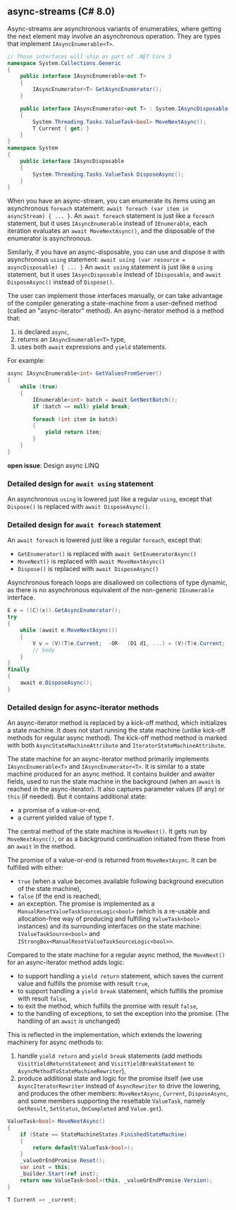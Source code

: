 async-streams (C# 8.0)
----------------------

Async-streams are asynchronous variants of enumerables, where getting the next element may involve an asynchronous operation. They are types that implement `IAsyncEnumerable<T>`.

```C#
// Those interfaces will ship as part of .NET Core 3
namespace System.Collections.Generic
{
    public interface IAsyncEnumerable<out T>
    {
        IAsyncEnumerator<T> GetAsyncEnumerator();
    }

    public interface IAsyncEnumerator<out T> : System.IAsyncDisposable
    {
        System.Threading.Tasks.ValueTask<bool> MoveNextAsync();
        T Current { get; }
    }
}
namespace System
{
    public interface IAsyncDisposable
    {
        System.Threading.Tasks.ValueTask DisposeAsync();
    }
}
```

When you have an async-stream, you can enumerate its items using an asynchronous `foreach` statement: `await foreach (var item in asyncStream) { ... }`.
An `await foreach` statement is just like a `foreach` statement, but it uses `IAsyncEnumerable` instead of `IEnumerable`, each iteration evaluates an `await MoveNextAsync()`, and the disposable of the enumerator is asynchronous.

Similarly, if you have an async-disposable, you can use and dispose it with asynchronous `using` statement: `await using (var resource = asyncDisposable) { ... }`
An `await using` statement is just like a `using` statement, but it uses `IAsyncDisposable` instead of `IDisposable`, and `await DisposeAsync()` instead of `Dispose()`.

The user can implement those interfaces manually, or can take advantage of the compiler generating a state-machine from a user-defined method (called an "async-iterator" method).
An async-iterator method is a method that:
1. is declared `async`,
2. returns an `IAsyncEnumerable<T>` type,
3. uses both `await` expressions and `yield` statements.

For example:
```C#
async IAsyncEnumerable<int> GetValuesFromServer()
{
    while (true)
    {
        IEnumerable<int> batch = await GetNextBatch();
        if (batch == null) yield break;

        foreach (int item in batch)
        {
            yield return item;
        }
    }
}
```

**open issue**: Design async LINQ

### Detailed design for `await using` statement

An asynchronous `using` is lowered just like a regular `using`, except that `Dispose()` is replaced with `await DisposeAsync()`.

### Detailed design for `await foreach` statement

An `await foreach` is lowered just like a regular `foreach`, except that:
- `GetEnumerator()` is replaced with `await GetEnumeratorAsync()`
- `MoveNext()` is replaced with `await MoveNextAsync()`
- `Dispose()` is replaced with `await DisposeAsync()`

Asynchronous foreach loops are disallowed on collections of type dynamic, as there is no asynchronous equivalent of the non-generic `IEnumerable` interface.

```C#
E e = ((C)(x)).GetAsyncEnumerator();
try
{
    while (await e.MoveNextAsync())
    {
        V v = (V)(T)e.Current;  -OR-  (D1 d1, ...) = (V)(T)e.Current;
        // body
    }
}
finally
{
    await e.DisposeAsync();
}
```

### Detailed design for async-iterator methods

An async-iterator method is replaced by a kick-off method, which initializes a state machine. It does not start running the state machine (unlike kick-off methods for regular async method).
The kick-off method method is marked with both `AsyncStateMachineAttribute` and `IteratorStateMachineAttribute`.

The state machine for an async-iterator method primarily implements `IAsyncEnumerable<T>` and `IAsyncEnumerator<T>`.
It is similar to a state machine produced for an async method. It contains builder and awaiter fields, used to run the state machine in the background (when an `await` is reached in the async-iterator). It also captures parameter values (if any) or `this` (if needed).
But it contains additional state:
- a promise of a value-or-end,
- a current yielded value of type `T`.

The central method of the state machine is `MoveNext()`. It gets run by `MoveNextAsync()`, or as a background continuation initiated from these from an `await` in the method.

The promise of a value-or-end is returned from `MoveNextAsync`. It can be fulfilled with either:
- `true` (when a value becomes available following background execution of the state machine),
- `false` (if the end is reached),
- an exception.
The promise is implemented as a `ManualResetValueTaskSourceLogic<bool>` (which is a re-usable and allocation-free way of producing and fulfilling `ValueTask<bool>` instances) and its surrounding interfaces on the state machine: `IValueTaskSource<bool>` and `IStrongBox<ManualResetValueTaskSourceLogic<bool>>`.

Compared to the state machine for a regular async method, the `MoveNext()` for an async-iterator method adds logic:
- to support handling a `yield return` statement, which saves the current value and fulfills the promise with result `true`,
- to support handling a `yield break` statement, which fulfills the promise with result `false`,
- to exit the method, which fulfills the promise with result `false`,
- to the handling of exceptions, to set the exception into the promise.
(The handling of an `await` is unchanged)

This is reflected in the implementation, which extends the lowering machinery for async methods to:
1. handle `yield return` and `yield break` statements (add methods `VisitYieldReturnStatement` and `VisitYieldBreakStatement` to `AsyncMethodToStateMachineRewriter`),
2. produce additional state and logic for the promise itself (we use `AsyncIteratorRewriter` instead of `AsyncRewriter` to drive the lowering, and produces the other members: `MoveNextAsync`, `Current`, `DisposeAsync`, and some members supporting the resettable `ValueTask`, namely `GetResult`, `SetStatus`, `OnCompleted` and `Value.get`).

```C#
ValueTask<bool> MoveNextAsync()
{
    if (State == StateMachineStates.FinishedStateMachine)
    {
        return default(ValueTask<bool>);
    }
    _valueOrEndPromise.Reset();
    var inst = this;
    _builder.Start(ref inst);
    return new ValueTask<bool>(this, _valueOrEndPromise.Version);
}
```

```C#
T Current => _current;
```
